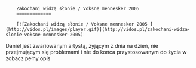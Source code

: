 
        Zakochani widzą słonie / Voksne mennesker 2005 
        =============
        
        [![Zakochani widzą słonie / Voksne mennesker 2005 ](http://vidos.pl/images/player.gif)](http://vidos.pl/zakochani-widza-slonie-voksne-mennesker-2005)
        
        
 Daniel jest zwariowanym artystą, żyjącym z dnia na dzień, nie przejmującym się problemami i nie do końca przystosowanym do życia w zobacz pełny opis
    